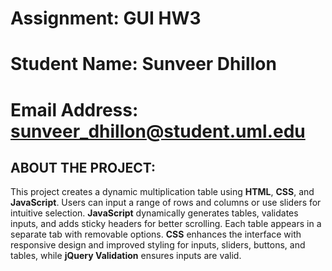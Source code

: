 # Assignment: GUI HW3

# Student Name: Sunveer Dhillon
# Email Address: sunveer_dhillon@student.uml.edu

## ABOUT THE PROJECT:

This project creates a dynamic multiplication table using **HTML**, **CSS**, and **JavaScript**. Users can input a range of rows and columns or use sliders for intuitive selection. **JavaScript** dynamically generates tables, validates inputs, and adds sticky headers for better scrolling. Each table appears in a separate tab with removable options. **CSS** enhances the interface with responsive design and improved styling for inputs, sliders, buttons, and tables, while **jQuery Validation** ensures inputs are valid.